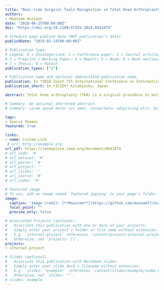 ```yaml
---
title: "Real-time Surgical Tools Recognition in Total Knee Arthroplasty Using Deep Neural Networks"
authors:
- Moazzem Hossain
date: "2018-06-25T00:00:00Z"
doi: "https://doi.org/10.1109/ICIEV.2018.8641074"

# Schedule page publish date (NOT publication's date).
publishDate: "2019-02-14T00:00:00Z"

# Publication type.
# Legend: 0 = Uncategorized; 1 = Conference paper; 2 = Journal article;
# 3 = Preprint / Working Paper; 4 = Report; 5 = Book; 6 = Book section;
# 7 = Thesis; 8 = Patent
publication_types: ["1"]

# Publication name and optional abbreviated publication name.
publication: In *2018 Joint 7th International Conference on Informatics, Electronics & Vision (ICIEV) and 2018 2nd International Conference on Imaging, Vision & Pattern Recognition (icIVPR)*
publication_short: In *ICIEV* Kitakyushu, Japan

abstract: Total knee arthroplasty (TKA) is a surgical procedure to mitigate knee pain and improve functions for people with knee arthritis. The procedure is complicated due to the different surgical tools used in the stages of surgery. Real-time surgical tool recognition can be used to simplify surgical procedures for the surgeon. Also, the presence and movement of tools in surgery are crucial information for the recognition of the operational phase and to identify the surgical workflow. Therefore, this research proposes a real-time system for recognizing surgical tools using a convolutional neural network (CNN). Surgeons wearing smart glasses can see essential information about tools during surgery that may reduce the complication of the procedures. The performance of the proposed method was evaluated by using mean average precision (MAP) with conventional methods which are fast R-CNN and deformable part models. We achieved 87.6% mAP which is better in comparison to the existing methods. With the additional improvements of our proposed method, it can be a future point of reference, also the baseline for operational phase recognition.

# Summary. An optional shortened abstract.
# summary: Lorem ipsum dolor sit amet, consectetur adipiscing elit. Duis posuere tellus ac convallis placerat. Proin tincidunt magna sed ex sollicitudin condimentum.

tags:
- Source Themes
featured: true

links:
- name: Custom Link
 # url: http://example.org
url_pdf: https://ieeexplore.ieee.org/document/8641074
# url_code: '#'
# url_dataset: '#'
# url_poster: '#'
# url_project: ''
# url_slides: ''
# url_source: '#'
# url_video: '#'

# Featured image
# To use, add an image named `featured.jpg/png` to your page's folder. 
image:
  caption: 'Image credit: [**Moazzem**](https://github.com/munnam77/Surgical-Tools-Recognition-System/blob/master/imgs/Results.PNG)'
  focal_point: ""
  preview_only: false

# Associated Projects (optional).
#   Associate this publication with one or more of your projects.
#   Simply enter your project's folder or file name without extension.
#   E.g. `internal-project` references `content/project/internal-project/index.md`.
#   Otherwise, set `projects: []`.
projects:
- internal-project

# Slides (optional).
#   Associate this publication with Markdown slides.
#   Simply enter your slide deck's filename without extension.
#   E.g. `slides: "example"` references `content/slides/example/index.md`.
#   Otherwise, set `slides: ""`.
# slides: example
---
```



